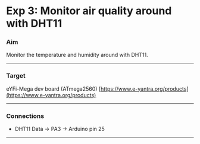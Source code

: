 # Exp 3: Monitor air quality around with DHT11

### Aim

Monitor the temperature and humidity around with DHT11.

---

### Target

eYFi-Mega dev board (ATmega2560) [https://www.e-yantra.org/products](https://www.e-yantra.org/products)

---

### Connections

- DHT11 Data   ->   PA3   ->   Arduino pin 25

---  
